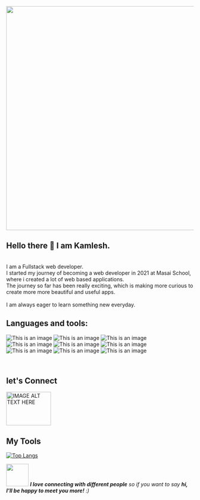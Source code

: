 <img src="https://media3.giphy.com/media/qgQUggAC3Pfv687qPC/giphy.gif" width="1200" height="600">

## Hello there :wave: I am Kamlesh.
<br />
I am a Fullstack web developer.
<br/>
I started my journey of becoming a web developer in 2021 at Masai School, where i created a lot of web based applications.
<br/>
The journey so far has been really exciting, which is making more curious to create more more beautiful and useful apps.
<br/>
<br/>
I am always eager to learn something new everyday.

## Languages and tools:

![This is an image](	https://img.shields.io/badge/JavaScript-323330?style=for-the-badge&logo=javascript&logoColor=F7DF1E)
![This is an image](	https://img.shields.io/badge/Node.js-339933?style=for-the-badge&logo=nodedotjs&logoColor=white)
![This is an image](	https://img.shields.io/badge/Express.js-000000?style=for-the-badge&logo=express&logoColor=white)
![This is an image](	https://img.shields.io/badge/CSS3-1572B6?style=for-the-badge&logo=css3&logoColor=white)
![This is an image](	https://img.shields.io/badge/HTML5-E34F26?style=for-the-badge&logo=html5&logoColor=white)
![This is an image](	https://img.shields.io/badge/React-20232A?style=for-the-badge&logo=react&logoColor=61DAFB)
![This is an image](	https://img.shields.io/badge/Redux-593D88?style=for-the-badge&logo=redux&logoColor=white)
![This is an image](	https://img.shields.io/badge/MongoDB-white?style=for-the-badge&logo=mongodb&logoColor=4EA94B)
![This is an image](	https://img.shields.io/badge/Python-FFD43B?style=for-the-badge&logo=python&logoColor=darkgreen)

<br/>

## let's Connect
<a href="https://www.linkedin.com/in/kamlesh-kumar-pradhan-b06742135/
" target="_blank"><img src="https://1000logos.net/wp-content/uploads/2017/03/Linkedin-Logo.png"
alt="IMAGE ALT TEXT HERE" width="120" height="90" /></a>

## My Tools
[![Top Langs](https://github-readme-stats.vercel.app/api/top-langs/?username=kamleshfw11179)](https://github.com/kamleshfw11179/github-readme-stats)

<img src="https://media.giphy.com/media/LnQjpWaON8nhr21vNW/giphy.gif" width="60"> <em><b>I love connecting with different people</b> so if you want to say <b>hi, I'll be happy to meet you more!</b> :)</em>
